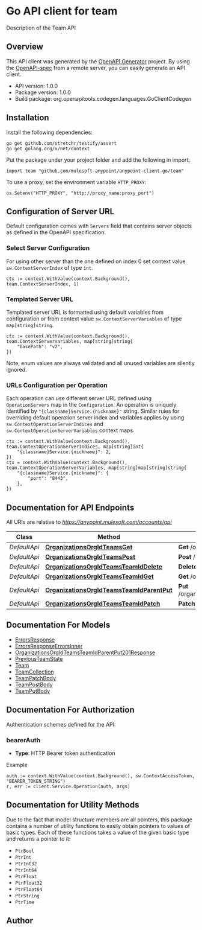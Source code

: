 # Go API client for team

Description of the Team API

## Overview
This API client was generated by the [OpenAPI Generator](https://openapi-generator.tech) project.  By using the [OpenAPI-spec](https://www.openapis.org/) from a remote server, you can easily generate an API client.

- API version: 1.0.0
- Package version: 1.0.0
- Build package: org.openapitools.codegen.languages.GoClientCodegen

## Installation

Install the following dependencies:

```shell
go get github.com/stretchr/testify/assert
go get golang.org/x/net/context
```

Put the package under your project folder and add the following in import:

```golang
import team "github.com/mulesoft-anypoint/anypoint-client-go/team"
```

To use a proxy, set the environment variable `HTTP_PROXY`:

```golang
os.Setenv("HTTP_PROXY", "http://proxy_name:proxy_port")
```

## Configuration of Server URL

Default configuration comes with `Servers` field that contains server objects as defined in the OpenAPI specification.

### Select Server Configuration

For using other server than the one defined on index 0 set context value `sw.ContextServerIndex` of type `int`.

```golang
ctx := context.WithValue(context.Background(), team.ContextServerIndex, 1)
```

### Templated Server URL

Templated server URL is formatted using default variables from configuration or from context value `sw.ContextServerVariables` of type `map[string]string`.

```golang
ctx := context.WithValue(context.Background(), team.ContextServerVariables, map[string]string{
	"basePath": "v2",
})
```

Note, enum values are always validated and all unused variables are silently ignored.

### URLs Configuration per Operation

Each operation can use different server URL defined using `OperationServers` map in the `Configuration`.
An operation is uniquely identified by `"{classname}Service.{nickname}"` string.
Similar rules for overriding default operation server index and variables applies by using `sw.ContextOperationServerIndices` and `sw.ContextOperationServerVariables` context maps.

```golang
ctx := context.WithValue(context.Background(), team.ContextOperationServerIndices, map[string]int{
	"{classname}Service.{nickname}": 2,
})
ctx = context.WithValue(context.Background(), team.ContextOperationServerVariables, map[string]map[string]string{
	"{classname}Service.{nickname}": {
		"port": "8443",
	},
})
```

## Documentation for API Endpoints

All URIs are relative to *https://anypoint.mulesoft.com/accounts/api*

Class | Method | HTTP request | Description
------------ | ------------- | ------------- | -------------
*DefaultApi* | [**OrganizationsOrgIdTeamsGet**](docs/DefaultApi.md#organizationsorgidteamsget) | **Get** /organizations/{orgId}/teams | 
*DefaultApi* | [**OrganizationsOrgIdTeamsPost**](docs/DefaultApi.md#organizationsorgidteamspost) | **Post** /organizations/{orgId}/teams | 
*DefaultApi* | [**OrganizationsOrgIdTeamsTeamIdDelete**](docs/DefaultApi.md#organizationsorgidteamsteamiddelete) | **Delete** /organizations/{orgId}/teams/{teamId} | 
*DefaultApi* | [**OrganizationsOrgIdTeamsTeamIdGet**](docs/DefaultApi.md#organizationsorgidteamsteamidget) | **Get** /organizations/{orgId}/teams/{teamId} | 
*DefaultApi* | [**OrganizationsOrgIdTeamsTeamIdParentPut**](docs/DefaultApi.md#organizationsorgidteamsteamidparentput) | **Put** /organizations/{orgId}/teams/{teamId}/parent | 
*DefaultApi* | [**OrganizationsOrgIdTeamsTeamIdPatch**](docs/DefaultApi.md#organizationsorgidteamsteamidpatch) | **Patch** /organizations/{orgId}/teams/{teamId} | 


## Documentation For Models

 - [ErrorsResponse](docs/ErrorsResponse.md)
 - [ErrorsResponseErrorsInner](docs/ErrorsResponseErrorsInner.md)
 - [OrganizationsOrgIdTeamsTeamIdParentPut201Response](docs/OrganizationsOrgIdTeamsTeamIdParentPut201Response.md)
 - [PreviousTeamState](docs/PreviousTeamState.md)
 - [Team](docs/Team.md)
 - [TeamCollection](docs/TeamCollection.md)
 - [TeamPatchBody](docs/TeamPatchBody.md)
 - [TeamPostBody](docs/TeamPostBody.md)
 - [TeamPutBody](docs/TeamPutBody.md)


## Documentation For Authorization


Authentication schemes defined for the API:
### bearerAuth

- **Type**: HTTP Bearer token authentication

Example

```golang
auth := context.WithValue(context.Background(), sw.ContextAccessToken, "BEARER_TOKEN_STRING")
r, err := client.Service.Operation(auth, args)
```


## Documentation for Utility Methods

Due to the fact that model structure members are all pointers, this package contains
a number of utility functions to easily obtain pointers to values of basic types.
Each of these functions takes a value of the given basic type and returns a pointer to it:

* `PtrBool`
* `PtrInt`
* `PtrInt32`
* `PtrInt64`
* `PtrFloat`
* `PtrFloat32`
* `PtrFloat64`
* `PtrString`
* `PtrTime`

## Author



